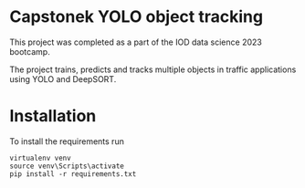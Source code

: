 # Capstonek YOLO object tracking

 This project was completed as a part of the IOD data science 2023 bootcamp.

 The project trains, predicts and tracks multiple objects in traffic applications using YOLO and DeepSORT.


# Installation

To install the requirements run

```
virtualenv venv 
source venv\Scripts\activate 
pip install -r requirements.txt
```